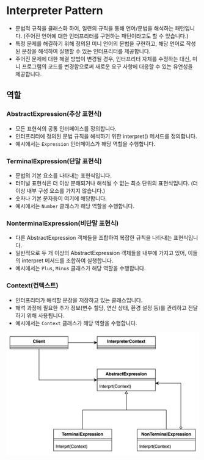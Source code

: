 # Interpreter Pattern

- 문법적 규칙을 클래스화 하여, 일련의 규칙을 통해 언어/문법을 해석하는 패턴입니다. (주어진 언어에 대한 인터프리터를 구현하는 패턴이라고도 할 수 있습니다.)
- 특정 문제를 해결하기 위해 정의된 미니 언어의 문법을 구현하고, 해당 언어로 작성된 문장을 해석하여 실행할 수 있는 인터프리터를 제공합니다.
- 주어진 문제에 대한 해결 방법이 변경될 경우, 인터프리터 자체를 수정하는 대신, 미니 프로그램의 코드를 변경함으로써 새로운 요구 사항에 대응할 수 있는 유연성을 제공합니다.

## 역할

### AbstractExpression(추상 표현식)

- 모든 표현식의 공통 인터페이스를 정의합니다.
- 인터프리터에 정의된 문법 규칙을 해석하기 위한 interpret() 메서드를 정의합니다.
- 예시에서는 `Expression` 인터페이스가 해당 역할을 수행합니다.

### TerminalExpression(단말 표현식)

- 문법의 기본 요소를 나타내는 표현식입니다.
- 터미널 표현식은 더 이상 분해되거나 해석될 수 없는 최소 단위의 표현식입니다. (더이상 내부 구성 요소를 가지지 않습니다.)
- 숫자나 기본 문자등이 여기에 해당합니다.
- 예시에서는 `Number` 클래스가 해당 역할을 수행합니다.

### NonterminalExpression(비단말 표현식)

- 다른 AbstractExpression 객체들을 조합하여 복잡한 규칙을 나타내는 표현식입니다.
- 일반적으로 두 개 이상의 AbstractExpression 객체들을 내부에 가지고 있어, 이들의 interpret 메서드를 조합하여 실행합니다.
- 예시에서는 `Plus`, `Minus` 클래스가 해당 역할을 수행합니다.

### Context(컨텍스트)

- 인터프리터가 해석할 문장을 저장하고 있는 클래스입니다.
- 해석 과정에 필요한 추가 정보(변수 할당, 연산 상태, 환경 설정 등)를 관리하고 전달하기 위해 사용됩니다.
- 예시에서는 `Context` 클래스가 해당 역할을 수행합니다.

![인터프리터 패턴](../image/interpreter_pattern.png)
